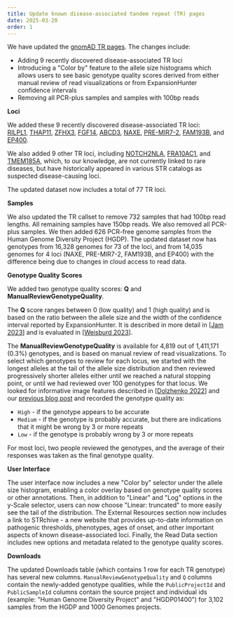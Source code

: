 ```yaml
---
title: Update known disease-associated tandem repeat (TR) pages
date: 2025-03-20
order: 1
---
```


We have updated the [gnomAD TR pages](https://gnomad.broadinstitute.org/short-tandem-repeats?dataset=gnomad_r4). The changes include: 
- Adding 9 recently discovered disease-associated TR loci  
- Introducing a "Color by" feature to the allele size histograms which allows users to see basic genotype quality scores derived from either manual review of read visualizations or from ExpansionHunter confidence intervals
- Removing all PCR-plus samples and samples with 100bp reads

<!-- end_excerpt -->

**Loci**

We added these 9 recently discovered disease-associated TR loci:  
[RILPL1](https://gnomad.broadinstitute.org/short-tandem-repeat/RILPL1?dataset=gnomad_r4), 
[THAP11](https://gnomad.broadinstitute.org/short-tandem-repeat/THAP11?dataset=gnomad_r4), 
[ZFHX3](https://gnomad.broadinstitute.org/short-tandem-repeat/ZFHX3?dataset=gnomad_r4),
[FGF14](https://gnomad.broadinstitute.org/short-tandem-repeat/FGF14?dataset=gnomad_r4), 
[ABCD3](https://gnomad.broadinstitute.org/short-tandem-repeat/ABCD3?dataset=gnomad_r4), 
[NAXE](https://gnomad.broadinstitute.org/short-tandem-repeat/NAXE?dataset=gnomad_r4), 
[PRE-MIR7-2](https://gnomad.broadinstitute.org/short-tandem-repeat/PRE-MIR7-2?dataset=gnomad_r4), 
[FAM193B](https://gnomad.broadinstitute.org/short-tandem-repeat/FAM193B?dataset=gnomad_r4), 
and [EP400](https://gnomad.broadinstitute.org/short-tandem-repeat/EP400?dataset=gnomad_r4).

We also added 9 other TR loci, including [NOTCH2NLA](https://gnomad.broadinstitute.org/short-tandem-repeat/NOTCH2NLA?dataset=gnomad_r4), [FRA10AC1](https://gnomad.broadinstitute.org/short-tandem-repeat/FRA10AC1?dataset=gnomad_r4), and [TMEM185A](https://gnomad.broadinstitute.org/short-tandem-repeat/TMEM185A?dataset=gnomad_r4), which, to our knowledge, are not currently linked to rare diseases, but have historically appeared in various STR catalogs as suspected disease-causing loci. 

The updated dataset now includes a total of 77 TR loci. 


**Samples**

We also updated the TR callset to remove 732 samples that had 100bp read lengths. All remaining samples have 150bp reads. We also removed all PCR-plus samples. We then added 626 PCR-free genome samples from the Human Genome Diversity Project (HGDP). The updated dataset now has genotypes from 16,328 genomes for 73 of the loci, and from 14,035 genomes for 4 loci (NAXE, PRE-MIR7-2, FAM193B, and EP400) with 
the difference being due to changes in cloud access to read data. 

**Genotype Quality Scores**

We added two genotype quality scores: **Q** and **ManualReviewGenotypeQuality**.  

The **Q** score ranges between 0 (low quality) and 1 (high quality) and is based on the ratio between the allele size and the width of the confidence interval reported by ExpansionHunter. It is described in more detail in [[Jam 2023](https://pmc.ncbi.nlm.nih.gov/articles/PMC10028971)] and is evaluated in [[Weisburd 2023](https://pubmed.ncbi.nlm.nih.gov/37214979/)].

The **ManualReviewGenotypeQuality** is available for 4,819 out of 1,411,171 (0.3%) genotypes, and is based on manual review of read visualizations.
To select which genotypes to review for each locus, we started with the longest alleles at the tail of the allele size distribution and then 
reviewed progressively shorter alleles either until we reached a natural stopping point, or until we had reviewed over 100 genotypes for that locus. 
We looked for informative image features described in [[Dolzhenko 2022](https://pubmed.ncbi.nlm.nih.gov/35948990/)] and our [previous blog post](https://gnomad.broadinstitute.org/news/2022-01-the-addition-of-short-tandem-repeat-calls-to-gnomad/#supplemental-details-for-examining-read-visualizations) and recorded the genotype quality as:  
* `High` - if the genotype appears to be accurate  
* `Medium` - if the genotype is probably accurate, but there are indications that it might be wrong by 3 or more repeats  
* `Low` - if the genotype is probably wrong by 3 or more repeats  

For most loci, two people reviewed the genotypes, and the average of their responses was taken as the final genotype quality. 

**User Interface**

The user interface now includes a new "Color by" selector under the allele size histogram, enabling a color overlay based on genotype quality scores or other annotations. 
Then, in addition to "Linear" and "Log" options in the y-Scale selector, users can now choose "Linear: truncated" to more easily see the tail of the distribution. 
The External Resources section now includes a link to STRchive - a new website that provides up-to-date information on pathogenic thresholds, phenotypes, ages of onset, and other important aspects of known disease-associated loci.  Finally, the Read Data section includes new options and metadata related to the genotype quality scores.

**Downloads**

The updated Downloads table (which contains 1 row for each TR genotype) has several new columns.
`ManualReviewGenotypeQuality` and `Q` columns contain the newly-added genotype qualities, while the `PublicProjectId` and `PublicSampleId` columns contain the source project and individual ids (example: "Human Genome Diversity Project" and "HGDP01400") for 3,102 samples from the HGDP and 1000 Genomes projects.

